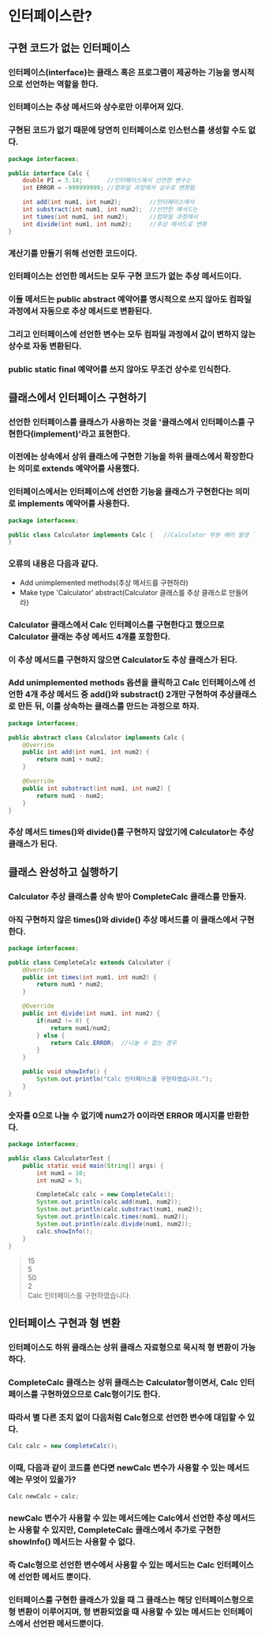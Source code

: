 # 인터페이스란?
## 구현 코드가 없는 인터페이스
### 인터페이스(interface)는 클래스 혹은 프로그램이 제공하는 기능을 명시적으로 선언하는 역할을 한다.
### 인터페이스는 추상 메서드와 상수로만 이루어져 있다.
### 구현된 코드가 없기 때문에 당연히 인터페이스로 인스턴스를 생성할 수도 없다.
```java
package interfaceex;

public interface Calc {
    double PI = 3.14;       //인터페이스에서 선언한 변수는
    int ERROR = -999999999; //컴파일 과정에서 상수로 변환됨

    int add(int num1, int num2);        //인터페이스에서
    int substract(int num1, int num2);  //선언한 메서드는
    int times(int num1, int num2);      //컴파일 과정에서
    int divide(int num1, int num2);     //추상 메서드로 변환
}
```
### 계산기를 만들기 위해 선언한 코드이다.
### 인터페이스는 선언한 메서드는 모두 구현 코드가 없는 추상 메서드이다.
### 이들 메서드는 public abstract 예약어를 명시적으로 쓰지 않아도 컴파일 과정에서 자동으로 추상 메서드로 변환된다.
### 그리고 인터페이스에 선언한 변수는 모두 컴파일 과정에서 값이 변하지 않는 상수로 자동 변환된다.
### public static final 예약어를 쓰지 않아도 무조건 상수로 인식한다.
## 클래스에서 인터페이스 구현하기
### 선언한 인터페이스를 클래스가 사용하는 것을 '클래스에서 인터페이스를 구현한다(implement)'라고 표현한다.
### 이전에는 상속에서 상위 클래스에 구현한 기능을 하위 클래스에서 확장한다는 의미로 extends 예약어를 사용했다.
### 인터페이스에서는 인터페이스에 선언한 기능을 클래스가 구현한다는 의미로 implements 예약어를 사용한다.
```java
package interfaceex;

public class Calculator implements Calc {   //Calculator 부분 에러 발생 `
}
```
### 오류의 내용은 다음과 같다.
- Add unimplemented methods(추상 메서드를 구현하라)
- Make type 'Calculator' abstract(Calculator 클래스를 추상 클래스로 만들어라)
### Calculator 클래스에서 Calc 인터페이스를 구현한다고 했으므로 Calculator 클래는 추상 메서드 4개를 포함한다.
### 이 추상 메서드를 구현하지 않으면 Calculator도 추상 클래스가 된다.
### Add unimplemented methods 옵션을 클릭하고 Calc 인터페이스에 선언한 4개 추상 메서드 중 add()와 substract() 2개만 구현하여 추상클래스로 만든 뒤, 이를 상속하는 클래스를 만드는 과정으로 하자.
```java
package interfaceex;

public abstract class Calculator implements Calc {
    @Override
    public int add(int num1, int num2) {
        return num1 + num2;
    }

    @Override
    public int substract(int num1, int num2) {
        return num1 - num2;
    }
}
```
### 추상 메서드 times()와 divide()를 구현하지 않았기에 Calculator는 추상 클래스가 된다.
## 클래스 완성하고 실행하기
### Calculator 추상 클래스를 상속 받아 CompleteCalc 클래스를 만들자.
### 아직 구현하지 않은 times()와 divide() 추상 메서드를 이 클래스에서 구현한다.
```java
package interfaceex;

public class CompleteCalc extends Calculator {
    @Override
    public int times(int num1, int num2) {
        return num1 * num2;
    }

    @Override
    public int divide(int num1, int num2) {
        if(num2 != 0) {
            return num1/num2;
        } else {
            return Calc.ERROR;  //나눌 수 없는 경우
        }
    }

    public void showInfo() {
        System.out.println("Calc 인터페이스를 구현하였습니다.");
    }
}
```
### 숫자를 0으로 나눌 수 없기에 num2가 0이라면 ERROR 메시지를 반환한다.
```java
package interfaceex;

public class CalculatorTest {
    public static void main(String[] args) {
        int num1 = 10;
        int num2 = 5;

        CompleteCalc calc = new CompleteCalc();
        System.out.println(calc.add(num1, num2));
        System.out.println(calc.substract(num1, num2));
        System.out.println(calc.times(num1, num2));
        System.out.println(calc.divide(num1, num2));
        calc.showInfo();
    }
}
```
> 15\
5\
50\
2\
Calc 인터페이스를 구현하였습니다.
## 인터페이스 구현과 형 변환
### 인터페이스도 하위 클래스는 상위 클래스 자료형으로 묵시적 형 변환이 가능하다.
### CompleteCalc 클래스는 상위 클래스는 Calculator형이면서, Calc 인터페이스를 구현하였으므로 Calc형이기도 한다.
### 따라서 별 다른 조치 없이 다음처럼 Calc형으로 선언한 변수에 대입할 수 있다.
```java
Calc calc = new CompleteCalc();
```
### 이때, 다음과 같이 코드를 쓴다면 newCalc 변수가 사용할 수 있는 메서드에는 무엇이 있을가?
```java
Calc newCalc = calc;
```
### newCalc 변수가 사용할 수 있는 메서드에는 Calc에서 선언한 추상 메서드는 사용할 수 있지만, CompleteCalc 클래스에서 추가로 구현한 showInfo() 메서드는 사용할 수 없다.
### 즉 Calc형으로 선언한 변수에서 사용할 수 있는 메서드는 Calc 인터페이스에 선언한 메서드 뿐이다.
### 인터페이스를 구현한 클래스가 있을 때 그 클래스는 해당 인터페이스형으로 형 변환이 이루어지며, 형  변환되었을 때 사용할 수 있는 메서드는 인터페이스에서 선언판 메서드뿐이다.